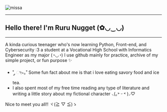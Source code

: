 ![missa](https://github.com/user-attachments/assets/c3de01d6-d865-4fd3-a842-e361d41efcd1)
_________________________________________________________________________
## Hello there! I'm Ruru Nugget (✿◡‿◡)
_________________________________________________________________________

A kinda curious teenager who's now learning Python, Front-end, and Cybersecurity :3 a student at a Vocational High School with Informatics Engineer as my major (◔◡◔)
I use github mainly for practice, archive of my simple project, or fun purpose ✨

- ˚ ༘ ೀ⋆｡˚ Some fun fact about me is that i love eating savory food and ice tea.
- I also spent most of my free time reading any type of literature and writing a little story about my fictional character ⸜(｡˃ ᵕ ˂ )⸝♡

Nice to meet you all!! ヾ(≧ ▽ ≦)ゝ

<!--
**Sa-Naget/Sa-Naget** is a ✨ _special_ ✨ repository because its `README.md` (this file) appears on your GitHub profile.

Here are some ideas to get you started:

- 🔭 I’m currently working on ...
- 🌱 I’m currently learning ...
- 👯 I’m looking to collaborate on ...
- 🤔 I’m looking for help with ...
- 💬 Ask me about ...
- 📫 How to reach me: ...
- 😄 Pronouns: ...
- ⚡ Fun fact: ...
-->
